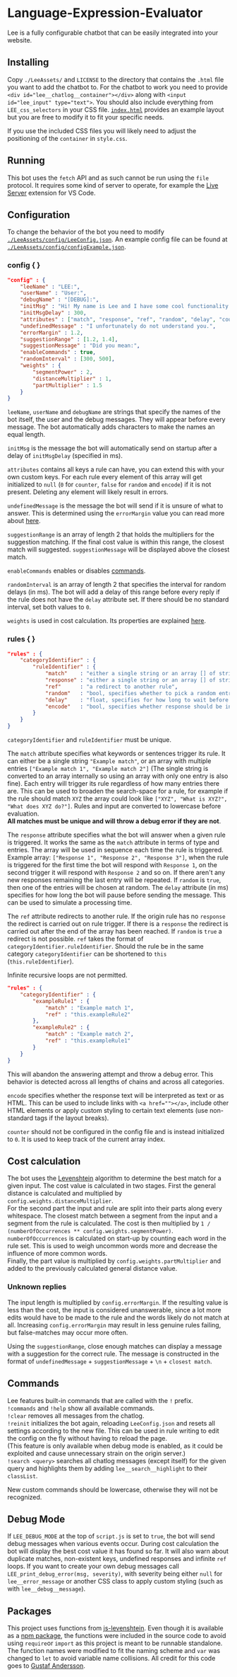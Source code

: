 # Language-Expression-Evaluator
Lee is a fully configurable chatbot that can be easily integrated into your website.

## Installing
Copy `./LeeAssets/` and `LICENSE` to the directory that contains the `.html` file you want to add the chatbot to. For the chatbot to work you need to provide `<div id="lee__chatlog__container"></div>` along with `<input id="lee_input" type="text">`. You should also include everything from `LEE_css_selectors` in your CSS file. [`index.html`](./index.html) provides an example layout but you are free to modify it to fit your specific needs.

If you use the included CSS files you will likely need to adjust the positioning of the `container` in `style.css`.

## Running
This bot uses the `fetch` API and as such cannot be run using the `file` protocol. It requires some kind of server to operate, for example the [Live Server](https://marketplace.visualstudio.com/items?itemName=ritwickdey.LiveServer) extension for VS Code.

## Configuration
To change the behavior of the bot you need to modify [`./LeeAssets/config/LeeConfig.json`](./LeeAssets/config/LeeConfig.json). An example config file can be found at [`./LeeAssets/config/configExample.json`](./LeeAssets/config/configExample.json).

### config { }
```json
"config" : {
    "leeName" : "LEE:",
    "userName" : "User:",
    "debugName" : "[DEBUG]:",
    "initMsg" : "Hi! My name is Lee and I have some cool functionality. Use !commands to show special actions.",
    "initMsgDelay" : 300,
    "attributes" : ["match", "response", "ref", "random", "delay", "counter"],
    "undefinedMessage" : "I unfortunately do not understand you.",
    "errorMargin" : 1.2,
    "suggestionRange" : [1.2, 1.4],
    "suggestionMessage" : "Did you mean:",
    "enableCommands" : true,
    "randomInterval" : [300, 500],
    "weights" : {
        "segmentPower" : 2,
        "distanceMultiplier" : 1,
        "partMultiplier" : 1.5
    }
}
```
`leeName`, `userName` and `debugName` are strings that specify the names of the bot itself, the user and the debug messages. They will appear before every message. The bot automatically adds characters to make the names an equal length.

`initMsg` is the message the bot will automatically send on startup after a delay of `initMsgDelay` (specified in ms).

`attributes` contains all keys a rule can have, you can extend this with your own custom keys. For each rule every element of this array will get initialized to `null` (`0` for `counter`, `false` for `random` and `encode`) if it is not present. Deleting any element will likely result in errors.

`undefinedMessage` is the message the bot will send if it is unsure of what to answer. This is determined using the `errorMargin` value you can read more about [here](#unknown-replies).

`suggestionRange` is an array of length 2 that holds the multipliers for the suggestion matching. If the final cost value is within this range, the closest match will suggested. `suggestionMessage` will be displayed above the closest match.

`enableCommands` enables or disables [commands](#commands).

`randomInterval` is an array of length 2 that specifies the interval for random delays (in ms). The bot will add a delay of this range before every reply if the rule does not have the `delay` attribute set. If there should be no standard interval, set both values to `0`.

`weights` is used in cost calculation. Its properties are explained [here](#cost-calculation).

### rules { }
```json
"rules" : {
    "categoryIdentifier" : {
        "ruleIdentifier" : {
            "match"    : "either a single string or an array [] of strings",
            "response" : "either a single string or an array [] of strings",
            "ref"      : "a redirect to another rule",
            "random"   : "bool, specifies whether to pick a random entry from the response array []",
            "delay"    : "float, specifies for how long to wait before sending the response",
            "encode"   : "bool, specifies whether response should be interpreted as text or as HTML"
        }
    }
}
```
`categoryIdentifier` and `ruleIdentifier` must be unique.

The `match` attribute specifies what keywords or sentences trigger its rule. It can either be a single string `"Example match"`, or an array with multiple entries `["Example match 1", "Example match 2"]` (The single string is converted to an array internally so using an array with only one entry is also fine). Each entry will trigger its rule regardless of how many entries there are. This can be used to broaden the search-space for a rule, for example if the rule should match `XYZ` the array could look like `["XYZ", "What is XYZ?", "What does XYZ do?"]`. Rules and input are converted to lowercase before evaluation. <br>__All matches must be unique and will throw a debug error if they are not__.

The `response` attribute specifies what the bot will answer when a given rule is triggered. It works the same as the `match` attribute in terms of type and entries. The array will be used in sequence each time the rule is triggered. Example array: `["Response 1", "Response 2", "Response 3"]`, when the rule is triggered for the first time the bot will respond with `Response 1`, on the second trigger it will respond with `Response 2` and so on. If there aren't any new responses remaining the last entry will be repeated. If `random` is `true`, then one of the entries will be chosen at random. The `delay` attribute (in ms) specifies for how long the bot will pause before sending the message. This can be used to simulate a processing time.

The `ref` attribute redirects to another rule. If the origin rule has no `response` the redirect is carried out on rule trigger. If there is a `response` the redirect is carried out after the end of the array has been reached. If `random` is `true` a redirect is not possible. `ref` takes the format of `categoryIdentifier.ruleIdentifier`. Should the rule be in the same category `categoryIdentifier` can be shortened to `this` (`this.ruleIdentifier`).

Infinite recursive loops are not permitted. 
```json
"rules" : {
    "categoryIdentifier" : {
        "exampleRule1" : {
            "match" : "Example match 1",
            "ref" : "this.exampleRule2"
        },
        "exampleRule2" : {
            "match" : "Example match 2",
            "ref" : "this.exampleRule1"
        }
    }
}
```
This will abandon the answering attempt and throw a debug error. This behavior is detected across all lengths of chains and across all categories.

`encode` specifies whether the response text will be interpreted as text or as HTML. This can be used to include links with `<a href=""></a>`, include other HTML elements or apply custom styling to certain text elements (use non-standard tags if the layout breaks).

`counter` should not be configured in the config file and is instead initialized to `0`. It is used to keep track of the current array index.

## Cost calculation
The bot uses the [Levenshtein](#packages) algorithm to determine the best match for a given input. The cost value is calculated in two stages. First the general distance is calculated and multiplied by `config.weights.distanceMultiplier`.<br>
For the second part the input and rule are split into their parts along every whitespace. The closest match between a segment from the input and a segment from the rule is calculated. The cost is then multiplied by `1 / (numberOfOccurrences ** config.weights.segmentPower)`. `numberOfOccurrences` is calculated on start-up by counting each word in the rule set. This is used to weigh uncommon words more and decrease the influence of more common words.<br>
Finally, the part value is multiplied by `config.weights.partMultiplier` and added to the previously calculated general distance value.

### Unknown replies
The input length is multiplied by `config.errorMargin`. If the resulting value is less than the cost, the input is considered unanswerable, since a lot more edits would have to be made to the rule and the words likely do not match at all. Increasing `config.errorMargin` may result in less genuine rules failing, but false-matches may occur more often.

Using the `suggestionRange`, close enough matches can display a message with a suggestion for the correct rule. The message is constructed in the format of `undefinedMessage` + `suggestionMessage` + `\n` + `closest match`.

## Commands
Lee features built-in commands that are called with the `!` prefix.<br>
`!commands` and `!help` show all available commands.<br>
`!clear` removes all messages from the chatlog.<br>
`!reinit` initializes the bot again, reloading `LeeConfig.json` and resets all settings according to the new file.
This can be used in rule writing to edit the config on the fly without having to reload the page.<br>
(This feature is only available when debug mode is enabled, as it could be exploited and cause unnecessary strain on the origin server.)<br>
`!search <query>` searches all chatlog messages (except itself) for the given query and highlights them by adding `lee__search__highlight` to their `classList`.

New custom commands should be lowercase, otherwise they will not be recognized.

## Debug Mode
If `LEE_DEBUG_MODE` at the top of `script.js` is set to `true`, the bot will send debug messages when various events occur. During cost calculation the bot will display the best cost value it has found so far. It will also warn about duplicate matches, non-existent keys, undefined responses and infinite `ref` loops. If you want to create your own debug messages call `LEE_print_debug_error(msg, severity)`, with severity being either `null` for `lee__error_message` or another CSS class to apply custom styling (such as with `lee__debug__message`).

## Packages
This project uses functions from [js-levenshtein](https://github.com/gustf/js-levenshtein). Even though it is available as a [npm package](https://www.npmjs.com/package/js-levenshtein), the functions were included in the source code to avoid using `require`or `import` as this project is meant to be runnable standalone. The function names were modified to fit the naming scheme and `var` was changed to `let` to avoid variable name collisions. All credit for this code goes to [Gustaf Andersson](https://github.com/gustf).